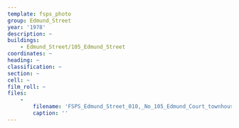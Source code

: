 ```yaml
---
template: fsps_photo
group: Edmund_Street
year: '1978'
description: ~
buildings:
    - Edmund_Street/105_Edmund_Street
coordinates: ~
heading: ~
classification: ~
section: ~
cell: ~
film_roll: ~
files:
    -
        filename: 'FSPS_Edmund_Street_010,_No_105_Edmund_Court_townhouses,_11-4-C,_1978.png'
        caption: ''
---
```

